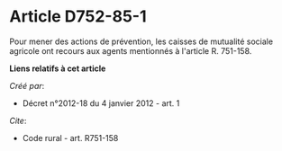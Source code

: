 # Article D752-85-1

Pour mener des actions de prévention, les caisses de mutualité sociale agricole ont recours aux agents mentionnés à l'article
R. 751-158.

**Liens relatifs à cet article**

_Créé par_:

  - Décret n°2012-18 du 4 janvier 2012 - art. 1

_Cite_:

  - Code rural - art. R751-158
